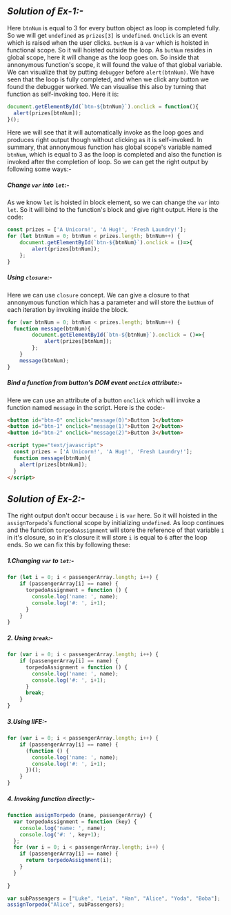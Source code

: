 ## _Solution of Ex-1:-_
Here `btnNum` is equal to 3 for every button object as loop is completed fully. So we will get `undefined` as `prizes[3]` is `undefined`. 
`Onclick` is an event which is raised when the user clicks. `butNum` is a `var` which is hoisted in functional scope. So it will hoisted outside the loop. As `butNum` resides in global scope, here it will change as the loop goes on. So inside that annonymous function's scope, it will found the value of that global variable. We can visualize that by putting `debugger` before `alert(btnNum)`. We have seen that the loop is fully completed, and when we click any button we found the debugger worked. We can visualise this also by turning that function as self-invoking too. Here it is:
```js
document.getElementById(`btn-${btnNum}`).onclick = function(){
  alert(prizes[btnNum]);
}();
```
Here we will see that it will automatically invoke as the loop goes and produces right output though without clicking as it is self-invoked. 
In summary, that annonymous function has global scope's variable named `btnNum`, which is equal to 3 as the loop is completed and also the function is invoked after the completion of loop. So we can get the right output by following some ways:-
##### Change `var` into `let`:-
As we know `let` is hoisted in block element, so we can change the `var` into `let`.  So it will bind to the function's block and give right output. Here is the code:
```js 
const prizes = ['A Unicorn!', 'A Hug!', 'Fresh Laundry!'];
for (let btnNum = 0; btnNum < prizes.length; btnNum++) {
    document.getElementById(`btn-${btnNum}`).onclick = ()=>{
        alert(prizes[btnNum]);
    };
}
```
##### Using `closure`:-
Here we can use `closure` concept. We can give a closure to that annonymous function which has a parameter and will store the `butNum` of each iteration by invoking inside the block.
```js
for (var btnNum = 0; btnNum < prizes.length; btnNum++) {
  function message(btnNum){
        document.getElementById(`btn-${btnNum}`).onclick = ()=>{
            alert(prizes[btnNum]);
        };
    }
    message(btnNum);
}
```
##### Bind a function from button's DOM event `onclick` attribute:-
Here we can use an attribute of a button `onclick` which will invoke a function named `message` in the script. Here is the code:-
```html
<button id="btn-0" onclick="message(0)">Button 1</button>
<button id="btn-1" onclick="message(1)">Button 2</button>
<button id="btn-2" onclick="message(2)">Button 3</button>

<script type="text/javascript">
  const prizes = ['A Unicorn!', 'A Hug!', 'Fresh Laundry!'];
  function message(btnNum){
    alert(prizes[btnNum]);
  }
</script>
```

## _Solution of Ex-2:-_
The right output don't occur because `i` is `var` here. So it will hoisted in the `assignTorpedo`'s functional scope by initializing `undefined`. As loop continues and the function `torpedoAssignment` will store the reference of that variable `i` in it's closure, so in it's closure it will store `i` is equal to `6` after the loop ends. So we can fix this by following these:
##### 1.Changing `var` to `let`:-
```js
for (let i = 0; i < passengerArray.length; i++) {
    if (passengerArray[i] == name) {
      torpedoAssignment = function () {
        console.log('name: ', name);
        console.log('#: ', i+1);
      }
    }
}
```
##### 2. Using `break`:-
```js
for (var i = 0; i < passengerArray.length; i++) {
    if (passengerArray[i] == name) {
      torpedoAssignment = function () {
        console.log('name: ', name);
        console.log('#: ', i+1);
      }
      break;
    }
}
```
##### 3.Using IIFE:-
```js
for (var i = 0; i < passengerArray.length; i++) {
    if (passengerArray[i] == name) {
      (function () {
        console.log('name: ', name);
        console.log('#: ', i+1);
      })();
    }
}
```
##### 4. Invoking function directly:-
```js
function assignTorpedo (name, passengerArray) {
  var torpedoAssignment = function (key) {
    console.log('name: ', name);
    console.log('#: ', key+1);
  };
  for (var i = 0; i < passengerArray.length; i++) {
    if (passengerArray[i] == name) {
      return torpedoAssignment(i);
    }
  }
  
}

var subPassengers = ["Luke", "Leia", "Han", "Alice", "Yoda", "Boba"];
assignTorpedo("Alice", subPassengers);
```
